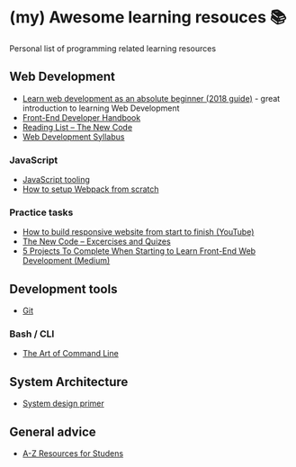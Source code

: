 # (my) Awesome learning resouces 📚

Personal list of programming related learning resources


## Web Development
- [Learn web development as an absolute beginner (2018 guide)](https://coder-coder.com/learn-web-development/) - great introduction to learning Web Development
- [Front-End Developer Handbook](https://legacy.gitbook.com/book/frontendmasters/front-end-developer-handbook-2018/details)
- [Reading List – The New Code](http://thenewcode.com/729/Introduction-to-Web-Development-Reading-Lists)
- [Web Development Syllabus](https://novicedock.com/learn/computer-science/web-development#practice)

### JavaScript
- [JavaScript tooling](https://blog.qmo.io/javascript-tooling-the-evolution-and-future-of-js-front-end-build-tools/)
- [How to setup Webpack from scratch](https://codeburst.io/easy-guide-for-webpack-2-0-from-scratch-fe508a3ce44e)


### Practice tasks
- [How to build responsive website from start to finish (YouTube)](https://www.youtube.com/playlist?list=PLqGj3iMvMa4KQZUkRjfwMmTq_f1fbxerI)
- [The New Code – Excercises and Quizes](http://thenewcode.com/1044/Web-Developer-Reading-List-Exercises-and-Quizzes)
- [5 Projects To Complete When Starting to Learn Front-End Web Development (Medium)](https://medium.com/@GarrettLevine/5-projects-to-complete-when-starting-to-learn-front-end-web-development-48e8a1ce3178)

## Development tools

- [Git](https://github.com/jlord/git-it-electron)

### Bash / CLI

- [The Art of Command Line](https://github.com/jlevy/the-art-of-command-line)

## System Architecture

- [System design primer](https://github.com/donnemartin/system-design-primer)

## General advice
- [A-Z Resources for Studens](https://github.com/dipakkr/A-to-Z-Resources-for-Students#6-internship-portals-smile)
